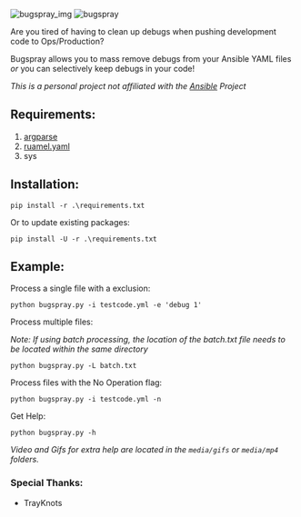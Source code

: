 ![bugspray_img](https://funkyimg.com/i/36qvF.png) ![bugspray](https://funkyimg.com/i/36qh3.png)

Are you tired of having to clean up debugs when pushing development code to Ops/Production? 

Bugspray allows you to mass remove debugs from your Ansible YAML files _or_ you can selectively keep debugs in your code!

*This is a personal project not affiliated with the [Ansible](https://github.com/ansible/ansible) Project*

## Requirements:

1. [argparse](https://pypi.org/project/argparse/) 
2. [ruamel.yaml](https://pypi.org/project/ruamel.yaml/)
3. sys

## Installation:

`
pip install -r .\requirements.txt
`

Or to update existing packages:

`
pip install -U -r .\requirements.txt
`

## Example:

Process a single file with a exclusion:

`
python bugspray.py -i testcode.yml -e 'debug 1'
`

Process multiple files:

_Note: If using batch processing, the location of the batch.txt file needs to be located within the same directory_

`
python bugspray.py -L batch.txt
`

Process files with the No Operation flag:

`
python bugspray.py -i testcode.yml -n
`

Get Help:

`
python bugspray.py -h
`

_Video and Gifs for extra help are located in the `media/gifs` or `media/mp4` folders._

### Special Thanks:
- TrayKnots 
